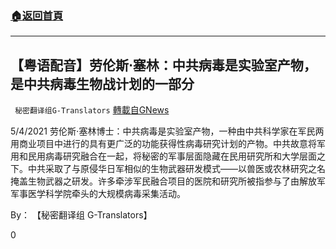 ###  [:house:返回首頁](https://github.com/ourhimalayas/txt)
---

## 【粤语配音】劳伦斯⋅塞林：中共病毒是实验室产物，是中共病毒生物战计划的一部分
` 秘密翻译组G-Translators` [轉載自GNews](https://gnews.org/zh-hans/1191989/)

5/4/2021 劳伦斯⋅塞林博士：中共病毒是实验室产物，一种由中共科学家在军民两用商业项目中进行的具有更广泛的功能获得性病毒研究计划的产物。中共故意将军用和民用病毒研究融合在一起，将秘密的军事层面隐藏在民用研究所和大学层面之下。中共采取了与原侵华日军相似的生物武器研发模式——以兽医或农林研究之名掩盖生物武器之研发。许多牵涉军民融合项目的医院和研究所被指参与了由解放军军事医学科学院牵头的大规模病毒采集活动。

By： 【秘密翻译组 G-Translators】

0
